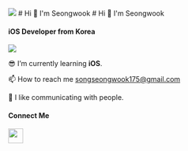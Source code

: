 <img src="https://capsule-render.vercel.app/api?type=waving&color=F4A261&height=150&section=header&text=&fontSize=45&fontColor=EEEEEE" />
<span class="center"># Hi 🙌 I'm Seongwook</span>
# Hi 🙌 I'm Seongwook

#### iOS Developer from Korea

![](https://komarev.com/ghpvc/?username=danieiOS&abbreviated=true)

😎 I’m currently learning **iOS**.    

📫 How to reach me songseongwook175@gmail.com   

💖 I like communicating with people.   

#### Connect Me
<a href="https://iosong.tistory.com/">
  <img src="https://i.namu.wiki/i/Jz0MFNR7_7LHx1Yda0Hy6929g3BD5fWmaARdUMMFPkFIAVC_ewY7BEcoIGhepmTKRBKmSxRSUBjI7pklIZLaAA.svg" width="30" height="30"/>
</a>




